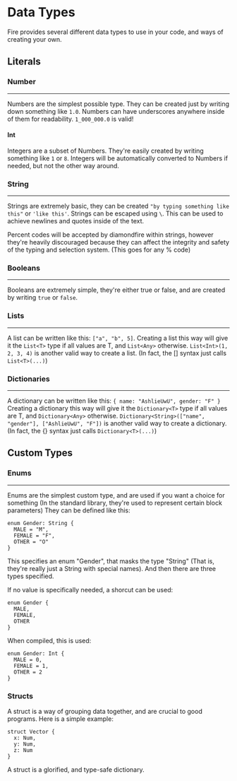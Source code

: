 # Data Types
Fire provides several different data types to use in your code, and ways of creating your own. 

## Literals
### Number
---
Numbers are the simplest possible type.
They can be created just by writing down something like `1.0`.
Numbers can have underscores anywhere inside of them for readability. `1_000_000.0` is valid!

#### Int
Integers are a subset of Numbers. They're easily created by writing something like `1` or `8`.
Integers will be automatically converted to Numbers if needed, but not the other way around.


### String
--- 
Strings are extremely basic, they can be created `"by typing something like this"` or `'like this'`.
Strings can be escaped using `\`. This can be used to achieve newlines and quotes inside of the text.

Percent codes will be accepted by diamondfire within strings, however they're heavily discouraged because they can affect the integrity and safety of the typing and selection system. (This goes for any % code)


### Booleans
---
Booleans are extremely simple, they're either true or false, and are created by writing `true` or `false`.


### Lists
---
A list can be written like this: `["a", "b", 5]`.
Creating a list this way will give it the `List<T>` type if all values are T, and `List<Any>` otherwise. 
`List<Int>(1, 2, 3, 4)` is another valid way to create a list. (In fact, the [] syntax just calls `List<T>(...)`)

### Dictionaries
---
A dictionary can be written like this: `{ name: "AshlieUwU", gender: "F" }`
Creating a dictionary this way will give it the `Dictionary<T>` type if all values are T, and `Dictionary<Any>` otherwise.
`Dictionary<String>(["name", "gender"], ["AshlieUwU", "F"])` is another valid way to create a dictionary.
(In fact, the {} syntax just calls `Dictionary<T>(...)`)

## Custom Types
### Enums
---
Enums are the simplest custom type, and are used if you want a choice for something (In the standard library, they're used to represent certain block parameters)
They can be defined like this:
```
enum Gender: String {
  MALE = "M",
  FEMALE = "F",
  OTHER = "O"
}
```
This specifies an enum "Gender", that masks the type "String" (That is, they're really just a String with special names).
And then there are three types specified.

If no value is specifically needed, a shorcut can be used:
```
enum Gender {
  MALE, 
  FEMALE, 
  OTHER
}
```
When compiled, this is used:
```
enum Gender: Int {
  MALE = 0,
  FEMALE = 1,
  OTHER = 2
}
```


### Structs
A struct is a way of grouping data together, and are crucial to good programs.
Here is a simple example:
```
struct Vector {
  x: Num,
  y: Num,
  z: Num
}
```
A struct is a glorified, and type-safe dictionary.
